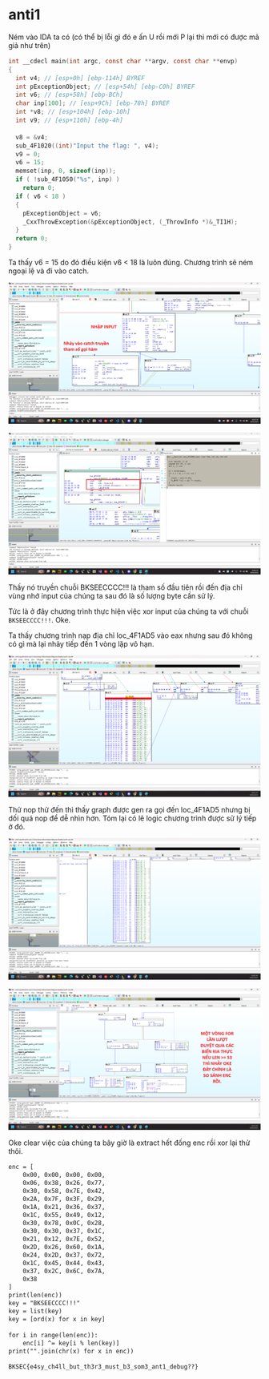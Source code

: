 # anti1

Ném vào IDA ta có (có thể bị lỗi gì đó e ấn U rồi mới P lại thì mới có được mã giả như trên)


```C
int __cdecl main(int argc, const char **argv, const char **envp)
{
  int v4; // [esp+0h] [ebp-114h] BYREF
  int pExceptionObject; // [esp+54h] [ebp-C0h] BYREF
  int v6; // [esp+58h] [ebp-BCh]
  char inp[100]; // [esp+9Ch] [ebp-78h] BYREF
  int *v8; // [esp+104h] [ebp-10h]
  int v9; // [esp+110h] [ebp-4h]

  v8 = &v4;
  sub_4F1020((int)"Input the flag: ", v4);
  v9 = 0;
  v6 = 15;
  memset(inp, 0, sizeof(inp));
  if ( !sub_4F1050("%s", inp) )
    return 0;
  if ( v6 < 18 )
  {
    pExceptionObject = v6;
    _CxxThrowException(&pExceptionObject, (_ThrowInfo *)&_TI1H);
  }
  return 0;
}
```

Ta thấy v6 = 15 do đó điều kiện v6 < 18 là luôn đúng. Chương trình sẽ ném ngoại lệ và đi vào catch.

![alt text](../img/20.png)

![alt text](../img/21.png)


Thấy nó truyền chuỗi BKSEECCCC!!! là tham số đầu tiên rồi đến địa chỉ vùng nhớ input của chúng ta sau đó là số lượng byte cần sử lý.

Tức là ở đây chương trình thực hiện việc xor input của chúng ta với chuỗi ```BKSEECCCC!!!```. Oke.

Ta thấy chương trình nạp địa chỉ loc_4F1AD5 vào eax nhưng sau đó không có gì mà lại nhảy tiếp đến 1 vòng lặp vô hạn.

![alt text](../img/22.png)

Thử nop thử đến thì thấy graph được gen ra gọi đến loc_4F1AD5 nhưng bị dối quá nop để dễ nhìn hơn. Tóm lại có lẽ logic chương trình được sử lý tiếp ở đó.

![alt text](../img/23.png)

![alt text](../img/24.png)

Oke clear việc của chúng ta bây giờ là extract hết đống enc rồi xor lại thử thôi.

```Python3
enc = [
    0x00, 0x00, 0x00, 0x00,     
    0x06, 0x38, 0x26, 0x77,    
    0x30, 0x58, 0x7E, 0x42,     
    0x2A, 0x7F, 0x3F, 0x29,     
    0x1A, 0x21, 0x36, 0x37,
    0x1C, 0x55, 0x49, 0x12,
    0x30, 0x78, 0x0C, 0x28,
    0x30, 0x30, 0x37, 0x1C,
    0x21, 0x12, 0x7E, 0x52,
    0x2D, 0x26, 0x60, 0x1A,
    0x24, 0x2D, 0x37, 0x72,
    0x1C, 0x45, 0x44, 0x43,
    0x37, 0x2C, 0x6C, 0x7A,
    0x38
]
print(len(enc))
key = "BKSEECCCC!!!"
key = list(key)
key = [ord(x) for x in key]

for i in range(len(enc)):
    enc[i] ^= key[i % len(key)]
print("".join(chr(x) for x in enc))
```

```BKSEC{e4sy_ch4ll_but_th3r3_must_b3_som3_ant1_debug??}```